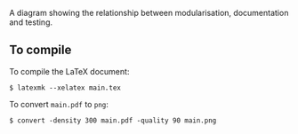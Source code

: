 A diagram showing the relationship between modularisation, documentation and
testing.

## To compile

To compile the LaTeX document:

    $ latexmk --xelatex main.tex

To convert `main.pdf` to `png`:

    $ convert -density 300 main.pdf -quality 90 main.png
